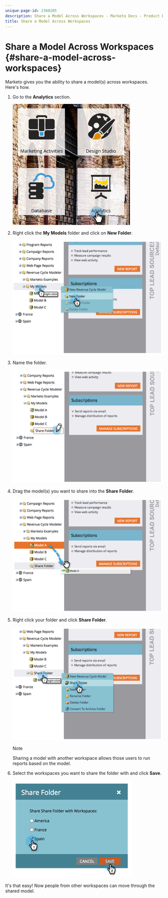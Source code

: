 ```yaml
---
unique-page-id: 2360205
description: Share a Model Across Workspaces - Marketo Docs - Product Documentation
title: Share a Model Across Workspaces
---
```


# Share a Model Across Workspaces {#share-a-model-across-workspaces}

Marketo gives you the ability to share a model(s) across workspaces. Here's how.

1. Go to the **Analytics** section.

   ![](assets/analytics.png)

1. Right click the **My Models** folder and click on **New Folder**.

   ![](assets/image2014-10-3-14-3a5-3a23.png)

1. Name the folder.

   ![](assets/image2014-10-3-14-3a5-3a38.png)

1. Drag the model(s) you want to share into the **Share Folder**.

   ![](assets/image2014-10-3-14-3a5-3a52.png)

1. Right click your folder and click **Share Folder**.

   ![](assets/image2014-10-3-14-3a6-3a9.png)

   >[!NOTE]
   >
   >Sharing a model with another workspace allows those users to run reports based on the model.

1. Select the workspaces you want to share the folder with and click **Save**.

   ![](assets/image2014-10-3-14-3a6-3a22.png)

It's that easy! Now people from other workspaces can move through the shared model.
